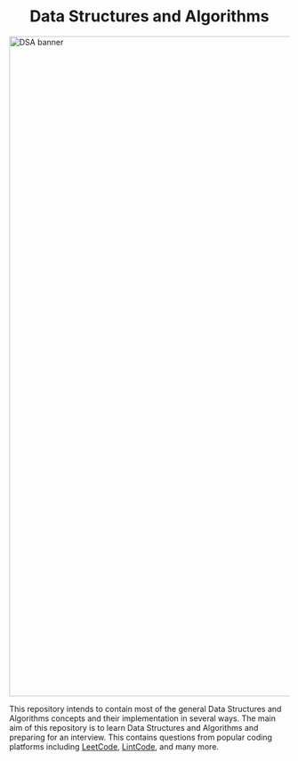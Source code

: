 <div align="center">
<h1>Data Structures and Algorithms</h1>
</div>

<div>
<img width="1188" alt="DSA banner" src="https://user-images.githubusercontent.com/64855541/135758397-513b4edf-a93f-477e-a78e-a80d7265bcd8.png">
</div>


This repository intends to contain most of the general Data Structures and Algorithms concepts and their implementation in several ways. The main aim of this repository is to learn Data Structures and Algorithms and preparing for an interview. This contains questions from popular coding platforms including [LeetCode](https://leetcode.com/), [LintCode](https://www.lintcode.com/), and many more.

